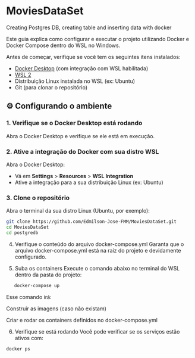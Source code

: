 # MoviesDataSet
Creating Postgres DB, creating table and inserting data with docker 

Este guia explica como configurar e executar o projeto utilizando Docker e Docker Compose dentro do WSL no Windows.

Antes de começar, verifique se você tem os seguintes itens instalados:

- [Docker Desktop](https://www.docker.com/products/docker-desktop/) (com integração com WSL habilitada)
- [WSL 2](https://learn.microsoft.com/pt-br/windows/wsl/install)
- Distribuição Linux instalada no WSL (ex: Ubuntu)
- Git (para clonar o repositório)

## ⚙️ Configurando o ambiente

### 1. Verifique se o Docker Desktop está rodando
Abra o Docker Desktop e verifique se ele está em execução.

### 2. Ative a integração do Docker com sua distro WSL
Abra o Docker Desktop:

- Vá em **Settings** > **Resources** > **WSL Integration**
- Ative a integração para a sua distribuição Linux (ex: Ubuntu)

### 3. Clone o repositório

Abra o terminal da sua distro Linux (Ubuntu, por exemplo):

```bash
git clone https://github.com/Edmilson-Jose-FMM/MoviesDataSet.git
cd MoviesDataSet
cd postgredb
```
4. Verifique o conteúdo do arquivo docker-compose.yml
Garanta que o arquivo docker-compose.yml está na raiz do projeto e devidamente configurado.

5. Suba os containers
Execute o comando abaixo no terminal do WSL dentro da pasta do projeto:
```bash
   docker-compose up 
```
Esse comando irá:

Construir as imagens (caso não existam)

Criar e rodar os containers definidos no docker-compose.yml

6. Verifique se está rodando
Você pode verificar se os serviços estão ativos com:
```bash
docker ps
```

